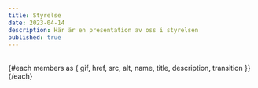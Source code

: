 ```yaml
---
title: Styrelse
date: 2023-04-14
description: Här är en presentation av oss i styrelsen
published: true
---
```


<script lang="ts">
import { Profile}  from '$components'

const style = "close"

let members= [
  {
    href: "/",
    src: `/images/profile/${style}/blank.webp`,
    gif: "",
    alt: "Per Larsson",
    name: "Per Larsson",
    title: "Ordförande",
  },
{
    href: "/",
    src: `/images/profile/${style}/sania.png`,
    gif: "/images/unicorn-drinking-boba.gif",
    alt: "Sania Bäckström",
    name: "Sania Bäckström",
    title: "Kassör",
  },
  {
    href: "/",
    src: `/images/profile/${style}/erik.png`,
    gif: "random",
    alt: "Erik Bäckström",
    name: "Erik Bäckström",
    title: "Sekreterare",
  },
  {
    href: "/",
    src: `/images/profile/${style}/tony.png`,
    gif: "/images/judo.gif",
    alt: "Tony Jansson",
    name: "Tony Jansson",
    title: "Ledamot",
  },
    {
    href: "/",
    src: `/images/profile/${style}/mattias.png`,
    gif: "random",
    alt: "Mattias Wallinius",
    name: "Mattias Wallinius",
    title: "Ledamot",
  },
      {
    href: "/",
    src: `/images/profile/${style}/jimmy.png`,
    gif: "random",
    alt: "Jimmy Falk",
    name: "Jimmy Falk",
    title: "Suppleant",
  },
  
];


</script>

<br />
<div class="not-prose flex flex-wrap justify-center sm:justify-between bg-slate w-full">
      {#each members as { gif, href, src, alt, name, title, description, transition }}
            <Profile name={name} title={title} image={src} gif={gif} />
      {/each}
</div>
